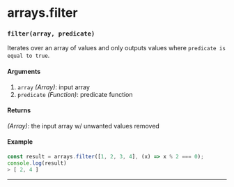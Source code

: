 # arrays.filter

<!-- div class="doc-container" -->

<!-- div -->


<!-- div -->

<h3 id="filterarray-predicate"><code>filter(array, predicate)</code></h3>

Iterates over an array of values and only outputs values where `predicate is equal to true`.

#### Arguments
1. `array` *(Array)*: input array
2. `predicate` *(Function)*: predicate function

#### Returns
*(Array)*: the input array w/ unwanted values removed

#### Example
```js
const result = arrays.filter([1, 2, 3, 4], (x) => x % 2 === 0);
console.log(result)
> [ 2, 4 ]
```
---

<!-- /div -->

<!-- /div -->

<!-- /div -->
